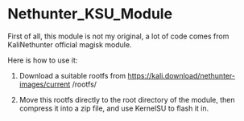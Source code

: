 # Nethunter_KSU_Module

First of all, this module is not my original, a lot of code comes from KaliNethunter official magisk module.

Here is how to use it:

1. Download a suitable rootfs from
https://kali.download/nethunter-images/current
/rootfs/

2. Move this rootfs directly to the root directory of the module, then compress it into a zip file, and use KernelSU to flash it in.